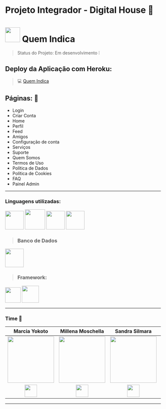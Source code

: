 # Projeto Integrador - Digital House :star2:

#  <img src="https://quem-indica.herokuapp.com/imagens/logo_icon.svg" width="48"> Quem Indica


> Status do Projeto: Em desenvolvimento :grey_exclamation:
## Deploy da Aplicação com Heroku: 


> :computer: [Quem Indica](https://quem-indica.herokuapp.com/)


 ## Páginas: :file_folder:
- Login
- Criar Conta
- Home
- Perfil
- Feed
- Amigos
- Configuração de conta
- Serviços
- Suporte 
- Quem Somos
- Termos de Uso
- Política de Dados
- Política de Cookies
- FAQ
- Painel Admin 

---
### Linguagens utilizadas: 


<img src="https://upload.wikimedia.org/wikipedia/commons/thumb/6/61/HTML5_logo_and_wordmark.svg/512px-HTML5_logo_and_wordmark.svg.png" width="60"> <img src="https://cdn.worldvectorlogo.com/logos/css3.svg" width="65"> <img src="https://www.php.net/images/logos/new-php-logo.svg" width="60"> <img src="https://image.flaticon.com/icons/svg/2306/2306083.svg" width="60">


> ### Banco de Dados

<img src="https://icons-for-free.com/iconfiles/png/512/development+logo+mysql+icon-1320184807686758112.png" width="60">


> ### Framework: 
<img src="https://upload.wikimedia.org/wikipedia/commons/thumb/9/9a/Laravel.svg/1200px-Laravel.svg.png" width="50"> <img src="https://cdn.iconscout.com/icon/free/png-256/bootstrap-226077.png" width="55">

---

### Time :punch:


| **Marcia Yokoto** | **Millena Moschella** | **Sandra Silmara** | **Sara Margarido** | **Shyrles Monteiro** |
| :---: |:---:| :---:| :---: | :---: |
| <img src="https://media-exp1.licdn.com/dms/image/C4D03AQHHZffyO8OO7A/profile-displayphoto-shrink_400_400/0?e=1602720000&v=beta&t=FsbCoxom4SeASncEhHC9kK0SAnso40GplbZd-1vHxqY" width="150"> | <img src="https://avatars0.githubusercontent.com/u/51166535?s=460&u=9a87dfada5040e4ce093d6397f447bb0c7a2bd68&v=4" width="150"> | <img src="https://avatars0.githubusercontent.com/u/56775340?s=460&u=b49939063d5df2f434e5fe179c8effa9dd6341f0&v=4" width="150">  | <img src="https://avatars0.githubusercontent.com/u/56804909?s=460&u=fab9b7b328d7c2804b279ec173ebd20a15f1de85&v=4" width="150"> | <img src="https://media-exp1.licdn.com/dms/image/C4D03AQHTHrlKUiBZ4w/profile-displayphoto-shrink_400_400/0?e=1602720000&v=beta&t=tGNf7WeMuRuTNe6xQvc8m0UYVYloumxdJGDqibJcYQ8" width="150">
| <a href="https://github.com/marciayokota" target="_blank"><img src="https://rockcontent.com/wp-content/uploads/2020/03/github.jpg" width="40"></a> | <a href="https://github.com/millenamoschella" target="_blank"><img src="https://rockcontent.com/wp-content/uploads/2020/03/github.jpg" width="40"></a> | <a href="https://github.com/sandrazfd" target="_blank"><img src="https://rockcontent.com/wp-content/uploads/2020/03/github.jpg" width="40"></a> | <a href="https://github.com/saramargarido" target="_blank"><img src="https://rockcontent.com/wp-content/uploads/2020/03/github.jpg" width="40"></a> | <a href="https://github.com/Shyrles" target="_blank"><img src="https://rockcontent.com/wp-content/uploads/2020/03/github.jpg" width="40"></a> |


---
